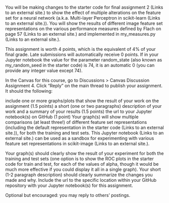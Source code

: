 You will be making changes to the starter code for final assignment 2 (Links to an external site.) to show the effect of multiple alterations on the feature set for a neural network (a.k.a. Multi-layer Perceptron in scikit-learn (Links to an external site.)). You will show the results of different image feature set representations on the various performance measures defined by Flach on page 57 (Links to an external site.) and implemented in my_measures.py (Links to an external site.). 

This assignment is worth 4 points, which is the equivalent of 4% of your final grade. Late submissions will automatically receive 0 points. If in your Jupyter notebook the value for the parameter random_state (also known as my_random_seed in the starter code) is 74, it is an automatic 0 (you can provide any integer value except 74). 

In the Canvas for this course, go to Discussions > Canvas Discussion Assignment 4. Click “Reply” on the main thread to publish your assignment. It should the following:

include one or more graphs/plots that show the result of your work on the assignment (1.5 points)
a short (one or two paragraphs) description of your work and a summary of your results (1.5 points) 
the url to your Jupyter notebook(s) on GitHub (1 point)
Your graph(s) will show multiple comparisons (at least three!) of different feature set representations (including the default representation in the starter code (Links to an external site.)), for both the training and test sets. This Jupyter notebook (Links to an external site.) can be used as a sandbox for experimenting with various feature set representations in scikit-image (Links to an external site.). 

Your graph(s) should clearly show the result of your experiment for both the training and test sets (one option is to show the ROC plots in the starter code for train and test, for each of the values of alpha, though it would be much more effective if you could display it all in a single graph). Your short (1-2 paragraph description) should clearly summarize the changes you made and why. Include the url to the specific location within your GitHub repository with your Jupyter notebook(s) for this assignment. 

Optional but encouraged: you may reply to others’ postings. 
